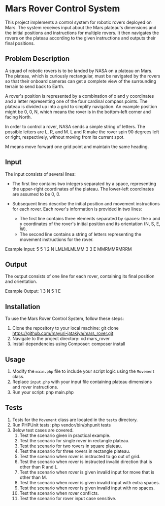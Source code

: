 # Mars Rover Control System

This project implements a control system for robotic rovers deployed on Mars. The system receives input about the Mars plateau's dimensions and the initial positions and instructions for multiple rovers. It then navigates the rovers on the plateau according to the given instructions and outputs their final positions.

## Problem Description

A squad of robotic rovers is to be landed by NASA on a plateau on Mars. The plateau, which is curiously rectangular, must be navigated by the rovers so that their onboard cameras can get a complete view of the surrounding terrain to send back to Earth.

A rover's position is represented by a combination of x and y coordinates and a letter representing one of the four cardinal compass points. The plateau is divided up into a grid to simplify navigation. An example position might be 0, 0, N, which means the rover is in the bottom-left corner and facing North.

In order to control a rover, NASA sends a simple string of letters. The possible letters are L, R, and M. L and R make the rover spin 90 degrees left or right, respectively, without moving from its current spot.

M means move forward one grid point and maintain the same heading.

## Input

The input consists of several lines:

- The first line contains two integers separated by a space, representing the upper-right coordinates of the plateau. The lower-left coordinates are assumed to be 0, 0.

- Subsequent lines describe the initial position and movement instructions for each rover. Each rover's information is provided in two lines:
    - The first line contains three elements separated by spaces: the x and y coordinates of the rover's initial position and its orientation (N, S, E, W).
    - The second line contains a string of letters representing the movement instructions for the rover.

Example Input:
5 5
1 2 N
LMLMLMLMM
3 3 E
MMRMMRMRRM

## Output

The output consists of one line for each rover, containing its final position and orientation.

Example Output:
1 3 N
5 1 E

## Installation

To use the Mars Rover Control System, follow these steps:

1. Clone the repository to your local machine:
   git clone https://github.com/mayuri-jatakiya/mars_rover.git
2. Navigate to the project directory:
   cd mars_rover
3. Install dependencies using Composer:
   composer install

## Usage
1. Modify the `main.php` file to include your script logic using the `Movement` class.
2. Replace `input.php` with your input file containing plateau dimensions and rover instructions.
3. Run your script:
   php main.php

## Tests
1. Tests for the `Movement` class are located in the `tests` directory.
2. Run PHPUnit tests:
   php vendor/bin/phpunit tests
3. Below test cases are covered.
   1. Test the scenario given in practical example.
   2. Test the scenario for single rover in rectangle plateau.
   3. Test the scenario for two rovers in square plateau.
   4. Test the scenario for three rovers in rectangle plateau.
   5. Test the scenario when rover is instructed to go out of grid.
   6. Test the scenario when rover is instructed invalid direction that is other than R and L.
   7. Test the scenario when rover is given invalid input for move that is other than M.
   8. Test the scenario when rover is given invalid input with extra spaces.
   9. Test the scenario when rover is given invalid input with no spaces.
   10. Test the scenario when rover conflicts.
   11. Test the scenario for rover input case sensitive.